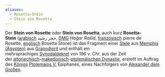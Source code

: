 ```yaml
---
aliases:
  - Rosetta-Stein
  - Stein von Rosetta
---
```

Der **Stein von Rosette** oder **Stein von Rosetta**, auch kurz **Rosetta-Stein** ([arabisch](https://de.wikipedia.org/wiki/Arabische_Sprache "Arabische Sprache") حجر رشيد, [DMG](https://de.wikipedia.org/wiki/DIN_31635 "DIN 31635") _Ḥaǧar Rašīd_, [französisch](https://de.wikipedia.org/wiki/Franz%C3%B6sische_Sprache "Französische Sprache") pierre de Rosette, [englisch](https://de.wikipedia.org/wiki/Englische_Sprache "Englische Sprache") Rosetta Stone) ist das Fragment einer [Stele](https://de.wikipedia.org/wiki/Stele "Stele") aus [Memphis (Ägypten)](https://de.wikipedia.org/wiki/Memphis_(%C3%84gypten) "Memphis (Ägypten)") aus [Granodiorit](https://de.wikipedia.org/wiki/Granodiorit "Granodiorit") und enthält ein mehrsprachiges [Synodaldekret](https://de.wikipedia.org/wiki/Synodaldekret "Synodaldekret") von 196 v. Chr. aus der Zeit der [altgriechisch](https://de.wikipedia.org/wiki/Altgriechische_Sprache "Altgriechische Sprache")-[makedonisch](https://de.wikipedia.org/wiki/Makedonien_(antikes_K%C3%B6nigreich) "Makedonien (antikes Königreich)")-[ptolemäischen Dynastie](https://de.wikipedia.org/wiki/Ptolem%C3%A4er "Ptolemäer"), erstellt im Auftrag des [Königs](https://de.wikipedia.org/wiki/Pharao "Pharao") [Ptolemaios V.](https://de.wikipedia.org/wiki/Ptolemaios_V. "Ptolemaios V.") Epiphanes, eines Nachfolgers von [Alexander dem Großen](https://de.wikipedia.org/wiki/Alexander_der_Gro%C3%9Fe "Alexander der Große").
